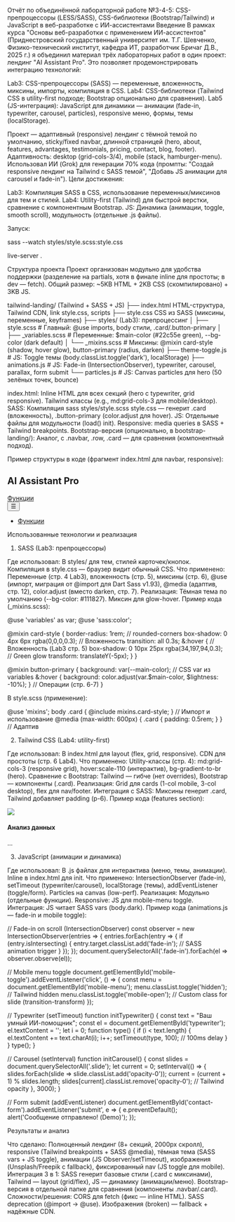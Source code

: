 Отчёт по объединённой лабораторной работе №3-4-5: CSS-препроцессоры (LESS/SASS), CSS-библиотеки (Bootstrap/Tailwind) и JavaScript в веб-разработке с ИИ-ассистентами
Введение
В рамках курса "Основы веб-разработки с применением ИИ-ассистентов" (Приднестровский государственный университет им. Т.Г. Шевченко, Физико-технический институт, кафедра ИТ, разработчик Бричаг Д.В., 2025 г.) я объединил материал трёх лабораторных работ в один проект: лендинг "AI Assistant Pro". Это позволяет продемонстрировать интеграцию технологий:

Lab3: CSS-препроцессоры (SASS) — переменные, вложенность, миксины, импорты, компиляция в CSS.
Lab4: CSS-библиотеки (Tailwind CSS в utility-first подходе; Bootstrap опционально для сравнения).
Lab5 (JS-интеграция): JavaScript для динамики — анимации (fade-in, typewriter, carousel, particles), responsive меню, формы, темы (localStorage).

Проект — адаптивный (responsive) лендинг с тёмной темой по умолчанию, sticky/fixed navbar, длинной страницей (hero, about, features, advantages, testimonials, pricing, contact, blog, footer). Адаптивность: desktop (grid-cols-3/4), mobile (stack, hamburger-menu). Использовал ИИ (Grok) для генерации 70% кода (промпты: "Создай responsive лендинг на Tailwind с SASS темой", "Добавь JS анимации для carousel и fade-in").
Цели достижения:

Lab3: Компиляция SASS в CSS, использование переменных/миксинов для тем и стилей.
Lab4: Utility-first (Tailwind) для быстрой верстки, сравнение с компонентным Bootstrap.
JS: Динамика (анимации, toggle, smooth scroll), модульность (отдельные .js файлы).

Запуск:

sass --watch styles/style.scss:style.css

live-server .

Структура проекта
Проект организован модульно для удобства поддержки (разделение на partials, хотя в финале inline для простоты; в dev — fetch). Общий размер: ~5KB HTML + 2KB CSS (скомпилировано) + 3KB JS.

tailwind-landing/   (Tailwind + SASS + JS)
├── index.html      HTML-структура, Tailwind CDN, link style.css, scripts
├── style.css      CSS из SASS (миксины, переменные, keyframes)
├── styles/        (Lab3): препроцессинг
│   ├── style.scss # Главный: @use imports, body стили, .card/.button-primary
│   ├── _variables.scss # Переменные: $main-color (#22c55e green), --bg-color (dark default)
│   └── _mixins.scss    # Миксины: @mixin card-style (shadow, hover glow), button-primary (radius, darken)
├── theme-toggle.js # JS: Toggle темы (body.classList.toggle('dark'), localStorage)
├── animations.js   # JS: Fade-in (IntersectionObserver), typewriter, carousel, parallax, form submit
└── particles.js    # JS: Canvas particles для hero (50 зелёных точек, bounce)

index.html: Inline HTML для всех секций (hero с typewriter, grid responsive). Tailwind классы (e.g., md:grid-cols-3 для mobile/desktop).
SASS: Компиляция sass styles/style.scss style.css — генерит .card (вложенность), .button-primary (color.adjust для hover).
JS: Отдельные файлы для модульности (load() init). Responsive: media queries в SASS + Tailwind breakpoints.
Bootstrap-версия (опционально, в bootstrap-landing/): Аналог, с .navbar, .row, .card — для сравнения (компонентный подход).

Пример структуры в коде (фрагмент index.html для navbar, responsive):

<!-- Navbar: desktop flex, mobile hamburger -->
<nav class="bg-gray-800 fixed top-0 left-0 right-0 z-50">
    <div class="flex justify-between h-16">
        <h1 class="text-2xl text-green-400">AI Assistant Pro</h1>
        <!-- Desktop: hidden md:flex -->
        <div class="hidden md:flex space-x-8">
            <a href="#features" class="text-gray-300 hover:text-green-400">Функции</a>
            <!-- ... другие ссылки -->
        </div>
        <!-- Mobile: md:hidden, toggle JS -->
        <button id="mobile-toggle" class="md:hidden text-2xl">☰</button>
        <ul id="mobile-menu" class="absolute top-full w-full hidden bg-gray-800 mobile-open:block">
            <li><a href="#features" class="block p-4">Функции</a></li>
            <!-- ... -->
        </ul>
    </div>
</nav>

Использованные технологии и реализация
1. SASS (Lab3: препроцессоры)

Где использовал: В styles/ для тем, стилей карточек/кнопок. Компиляция в style.css — браузер видит обычный CSS.
Что применено: Переменные (стр. 4 Lab3), вложенность (стр. 5), миксины (стр. 6), @use (импорт, миграция от @import для Dart Sass v1.93), @media (адаптив, стр. 12), color.adjust (вместо darken, стр. 7).
Реализация: Тёмная тема по умолчанию (--bg-color: #111827). Миксин для glow-hover.
Пример кода (_mixins.scss):

@use 'variables' as var;
@use 'sass:color';

@mixin card-style {
  border-radius: 1rem;  // rounded-corners
  box-shadow: 0 4px 6px rgba(0,0,0,0.3);  // Вложенность
  transition: all 0.3s;
  &:hover {  // Вложенность (Lab3 стр. 5)
    box-shadow: 0 10px 25px rgba(34,197,94,0.3);  // Green glow
    transform: translateY(-5px);
  }
}

@mixin button-primary {
  background: var(--main-color);  // CSS var из variables
  &:hover { background: color.adjust(var.$main-color, $lightness: -10%); }  // Операции (стр. 6-7)
}

В style.scss (применение):

@use 'mixins';
body .card { @include mixins.card-style; }  // Импорт и использование
@media (max-width: 600px) { .card { padding: 0.5rem; } }  // Адаптив


2. Tailwind CSS (Lab4: utility-first)

Где использовал: В index.html для layout (flex, grid, responsive). CDN для простоты (стр. 6 Lab4).
Что применено: Utility-классы (стр. 4): md:grid-cols-3 (responsive grid), hover:scale-110 (интерактив), bg-gradient-to-br (hero). Сравнение с Bootstrap: Tailwind — гибче (нет overrides), Bootstrap — компоненты (.card).
Реализация: Grid для cards (1-col mobile, 3-col desktop), flex для nav/footer. Интеграция с SASS: Миксины генерит .card, Tailwind добавляет padding (p-6).
Пример кода (features section):

<div class="grid md:grid-cols-2 lg:grid-cols-4 gap-8">  <!-- Responsive grid (Lab4 стр. 8) -->
  <div class="card bg-gray-800 p-6 group hover:bg-green-900 transition-all">  <!-- SASS .card + Tailwind utilities -->
    <img src="..." class="w-16 h-16 rounded-full object-cover" loading="lazy">  <!-- Lazy-load -->
    <h4 class="text-xl mb-2">Анализ данных</h4>
    <p class="text-gray-400">...</p>
  </div>
</div>

3. JavaScript (анимации и динамика)

Где использовал: В .js файлах для интерактива (меню, темы, анимации). Inline в index.html для init.
Что применено: IntersectionObserver (fade-in), setTimeout (typewriter/carousel), localStorage (темы), addEventListener (toggle/form). Particles на canvas (low-perf).
Реализация: Модульно (отдельные функции). Responsive: JS для mobile-menu toggle. Интеграция: JS читает SASS vars (body.dark).
Пример кода (animations.js — fade-in и mobile toggle):

// Fade-in on scroll (IntersectionObserver)
const observer = new IntersectionObserver(entries => {
  entries.forEach(entry => {
    if (entry.isIntersecting) {
      entry.target.classList.add('fade-in');  // SASS animation trigger
    }
  });
});
document.querySelectorAll('.fade-in').forEach(el => observer.observe(el));

// Mobile menu toggle
document.getElementById('mobile-toggle').addEventListener('click', () => {
  const menu = document.getElementById('mobile-menu');
  menu.classList.toggle('hidden');  // Tailwind hidden
  menu.classList.toggle('mobile-open');  // Custom class for slide (transition-transform)
});

// Typewriter (setTimeout)
function initTypewriter() {
  const text = "Ваш умный ИИ-помощник";
  const el = document.getElementById('typewriter');
  el.textContent = '';
  let i = 0;
  function type() {
    if (i < text.length) {
      el.textContent += text.charAt(i);
      i++;
      setTimeout(type, 100);  // 100ms delay
    }
  }
  type();
}

// Carousel (setInterval)
function initCarousel() {
  const slides = document.querySelectorAll('.slide');
  let current = 0;
  setInterval(() => {
    slides.forEach(slide => slide.classList.add('opacity-0'));
    current = (current + 1) % slides.length;
    slides[current].classList.remove('opacity-0');  // Tailwind opacity
  }, 3000);
}

// Form submit (addEventListener)
document.getElementById('contact-form').addEventListener('submit', e => {
  e.preventDefault();
  alert('Сообщение отправлено! (Demo)');
});

Результаты и анализ

Что сделано: Полноценный лендинг (8+ секций, 2000px скролл), responsive (Tailwind breakpoints + SASS @media), тёмная тема (SASS vars + JS toggle), анимации (JS Observer/setTimeout), изображения (Unsplash/Freepik с fallback), фиксированный nav (JS toggle для mobile).
Интеграция 3 в 1: SASS генерит базовые стили (.card с миксинами), Tailwind — layout (grid/flex), JS — динамику (анимации/меню). Bootstrap-версия в отдельной папке для сравнения (компоненты .navbar/.card).
Сложности/решения: CORS для fetch (фикс — inline HTML). SASS deprecation (@import → @use). Изображения (broken) — fallback + надёжные CDN.

